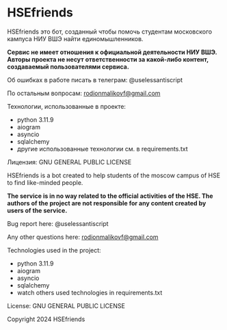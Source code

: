# HSEfriends

HSEfriends это бот, созданный чтобы помочь студентам московского кампуса НИУ ВШЭ найти единомышленников.  
 


**Сервис не имеет отношения к официальной деятельности НИУ ВШЭ. Авторы проекта не несут ответственности за какой-либо контент, создаваемый пользователями сервиса.**

Об ошибках в работе писать в телеграм: @uselessantiscript

По остальным вопросам: rodionmalikovf@gmail.com

Технологии, использованные в проекте:
    
- python 3.11.9
- aiogram
- asyncio
- sqlalchemy
- другие использованные технологии см. в requirements.txt

Лицензия: GNU GENERAL PUBLIC LICENSE


HSEfriends is a bot created to help students of the moscow campus of HSE to find like-minded people.

**The service is in no way related to the official activities of the HSE. The authors of the project are not responsible for any content created by users of the service.**

Bug report here: @uselessantiscript

Any other questions here: rodionmalikovf@gmail.com

Technologies used in the project: 
- python 3.11.9
- aiogram
- asyncio
- sqlalchemy
- watch others used technologies in requirements.txt

License: GNU GENERAL PUBLIC LICENSE

Copyright 2024 HSEfriends





